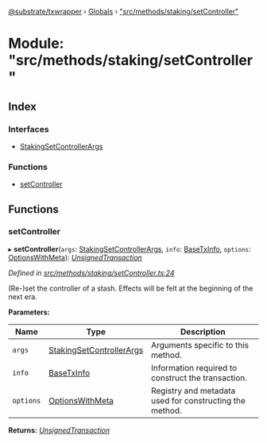[@substrate/txwrapper](../README.md) › [Globals](../globals.md) › ["src/methods/staking/setController"](_src_methods_staking_setcontroller_.md)

# Module: "src/methods/staking/setController"

## Index

### Interfaces

* [StakingSetControllerArgs](../interfaces/_src_methods_staking_setcontroller_.stakingsetcontrollerargs.md)

### Functions

* [setController](_src_methods_staking_setcontroller_.md#setcontroller)

## Functions

###  setController

▸ **setController**(`args`: [StakingSetControllerArgs](../interfaces/_src_methods_staking_setcontroller_.stakingsetcontrollerargs.md), `info`: [BaseTxInfo](../interfaces/_src_util_types_.basetxinfo.md), `options`: [OptionsWithMeta](../interfaces/_src_util_types_.optionswithmeta.md)): *[UnsignedTransaction](../interfaces/_src_util_types_.unsignedtransaction.md)*

*Defined in [src/methods/staking/setController.ts:24](https://github.com/paritytech/txwrapper/blob/682850e/src/methods/staking/setController.ts#L24)*

(Re-)set the controller of a stash. Effects will be felt at the beginning of
the next era.

**Parameters:**

Name | Type | Description |
------ | ------ | ------ |
`args` | [StakingSetControllerArgs](../interfaces/_src_methods_staking_setcontroller_.stakingsetcontrollerargs.md) | Arguments specific to this method. |
`info` | [BaseTxInfo](../interfaces/_src_util_types_.basetxinfo.md) | Information required to construct the transaction. |
`options` | [OptionsWithMeta](../interfaces/_src_util_types_.optionswithmeta.md) | Registry and metadata used for constructing the method.  |

**Returns:** *[UnsignedTransaction](../interfaces/_src_util_types_.unsignedtransaction.md)*
